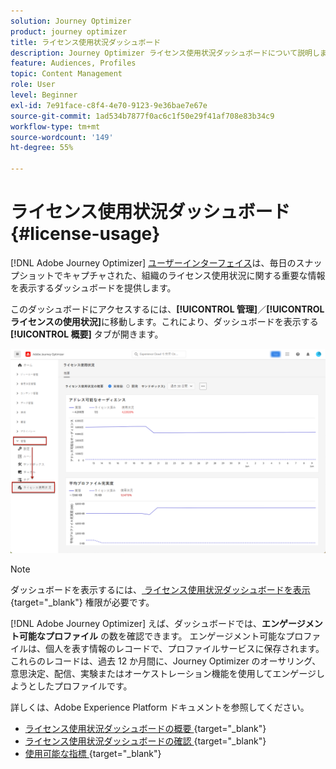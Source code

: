 ```yaml
---
solution: Journey Optimizer
product: journey optimizer
title: ライセンス使用状況ダッシュボード
description: Journey Optimizer ライセンス使用状況ダッシュボードについて説明します
feature: Audiences, Profiles
topic: Content Management
role: User
level: Beginner
exl-id: 7e91face-c8f4-4e70-9123-9e36bae7e67e
source-git-commit: 1ad534b7877f0ac6c1f50e29f41af708e83b34c9
workflow-type: tm+mt
source-wordcount: '149'
ht-degree: 55%

---
```


# ライセンス使用状況ダッシュボード {#license-usage}

[!DNL Adobe Journey Optimizer] [ユーザーインターフェイス](../start/user-interface.md)は、毎日のスナップショットでキャプチャされた、組織のライセンス使用状況に関する重要な情報を表示するダッシュボードを提供します。

このダッシュボードにアクセスするには、**[!UICONTROL 管理]**／**[!UICONTROL ライセンスの使用状況]**&#x200B;に移動します。これにより、ダッシュボードを表示する **[!UICONTROL 概要]** タブが開きます。

![ ライセンス使用状況ダッシュボードの概要 ](assets/license-usage-dashboard.png)

>[!NOTE]
>
>ダッシュボードを表示するには、[ ライセンス使用状況ダッシュボードを表示 ](https://experienceleague.adobe.com/docs/experience-platform/dashboards/permissions.html?lang=ja#available-permissions){target="_blank"} 権限が必要です。

[!DNL Adobe Journey Optimizer] えば、ダッシュボードでは、**エンゲージメント可能なプロファイル** の数を確認できます。 エンゲージメント可能なプロファイルは、個人を表す情報のレコードで、プロファイルサービスに保存されます。 これらのレコードは、過去 12 か月間に、Journey Optimizer のオーサリング、意思決定、配信、実験またはオーケストレーション機能を使用してエンゲージしようとしたプロファイルです。

詳しくは、Adobe Experience Platform ドキュメントを参照してください。

* [ ライセンス使用状況ダッシュボードの概要 ](https://experienceleague.adobe.com/docs/experience-platform/dashboards/guides/license-usage.html?lang=ja){target="_blank"}
* [ ライセンス使用状況ダッシュボードの確認 ](https://experienceleague.adobe.com/docs/experience-platform/dashboards/guides/license-usage.html?lang=ja#exploring-the-license-usage-dashboard){target="_blank"}
* [ 使用可能な指標 ](https://experienceleague.adobe.com/docs/experience-platform/dashboards/guides/license-usage.html?lang=ja#available-metrics){target="_blank"}
